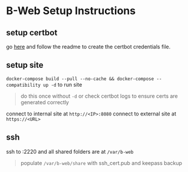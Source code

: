 # B-Web Setup Instructions

## setup certbot
go [here](./certbot/credentials/README.md) and follow the readme to create the certbot credentials file.

## setup site
`docker-compose build --pull --no-cache && docker-compose --compatibility up -d` to run site 
> do this once without `-d` or check certbot logs to ensure certs are generated correctly  

connect to internal site at `http://<IP>:8080`
connect to external site at `https://<URL>`

## ssh
ssh to <host>:2220 and all shared folders are at `/var/b-web`
> populate `/var/b-web/share` with ssh_cert.pub and keepass backup
